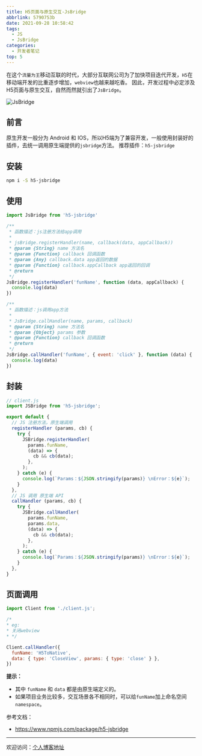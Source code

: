 ```yaml
---
title: H5页面与原生交互-JsBridge
abbrlink: 5790753b
date: 2021-09-28 10:58:42
tags:
  - JS
  - JsBridge
categories:
  - 开发者笔记
top: 5
---
```


在这个`流量为王`移动互联的时代，大部分互联网公司为了加快项目迭代开发，`H5`在移动端开发的比重逐步增加，`webview`也越来越吃香。
因此，开发过程中必定涉及H5页面与原生交互，自然而然就引出了`JsBridge`。

![JsBridge](https://tiven.cn/static/img/img-js-bridge-7r0NxR6_ZISmidvaZ_CaM.jpg)

<!-- more -->

## 前言  
原生开发一般分为 Android 和 IOS，所以H5端为了兼容开发，一般使用封装好的插件，去统一调用原生端提供的`jsbridge`方法。
推荐插件：`h5-jsbridge`

## 安装

```sh
npm i -S h5-jsbridge
```

## 使用

```js
import JsBridge from 'h5-jsbridge'

/**
 * 函数描述：js注册方法给app调用
 *
 * jsBridge.registerHandler(name, callback(data, appCallback))
 * @param {String} name 方法名
 * @param {Function} callback 回调函数
 * @param {Any} callback.data app返回的数据
 * @param {Function} callback.appCallback app返回的回调
 * @return
 */
JsBridge.registerHandler('funName', function (data, appCallback) {
  console.log(data)
}) 

/**
 * 函数描述：js调用app方法
 *
 * JsBridge.callHandler(name, params, callback)
 * @param {String} name 方法名
 * @param {Object} params 参数
 * @param {Function} callback 回调函数
 * @return
 */
JsBridge.callHandler('funName', { event: 'click' }, function (data) {
  console.log(data)
})
```

## 封装

```js
// client.js
import JSBridge from 'h5-jsbridge';

export default {
  // JS 注册方法，原生端调用
  registerHandler (params, cb) {
    try {
      JSBridge.registerHandler(
        params.funName,
        (data) => {
          cb && cb(data);
        },
      );
    } catch (e) {
      console.log(`Params：${JSON.stringify(params)} \nError：${e}`);
    }
  },
  // JS 调用 原生端 API
  callHandler (params, cb) {
    try {
      JSBridge.callHandler(
        params.funName,
        params.data,
        (data) => {
          cb && cb(data);
        },
      );
    } catch (e) {
      console.log(`Params：${JSON.stringify(params)} \nError：${e}`);
    }
  },
}
```

## 页面调用

```js
import Client from './client.js';

/*
* eg: 
* 关闭webview
* */

Client.callHandler({
  funName: 'H5ToNative',
  data: { type: 'CloseView', params: { type: 'close' } },
})
```

**提示：** 
* 其中 `funName` 和 `data` 都是由原生端定义的。
* 如果项目业务比较多，交互场景各不相同时，可以给`funName`加上命名空间`namespace`。


参考文档：
* https://www.npmjs.com/package/h5-jsbridge

---

欢迎访问：[个人博客地址](//tiven.cn/p/5790753b/ "天問博客")